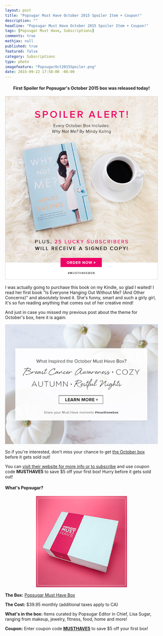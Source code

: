 ```yaml
---
layout: post
title: "Popsugar Must Have October 2015 Spoiler Item + Coupon!"
description: ""
headline: "Popsugar Must Have October 2015 Spoiler Item + Coupon!"
tags: [Popsugar Must Have, Subscriptions]
comments: true
mathjax: null
published: true
featured: false
category: Subscriptions
type: photo
imagefeature: "PopsugarOct2015Spoiler.png"
date: 2015-09-22 17:58:00 -08:00
---
```

<p></p>

<center><H4>First Spoiler for Popsugar's October 2015 box was released today!</H4></center>

<center><a href="http://popsu.gr/vdrb" target="_blank">
<img src="/images/PopsugarOct2015Spoiler.png" border="0" style="border:none;max-width:100%;" alt="Popsugar Must Have October 2015 Spoiler" />
</a></center>

<p>I was actually going to purchase this book on my Kindle, so glad I waited! I read her first book "Is Everyone Hanging Out Without Me? (And Other Concerns)" and absolutely loved it. She's funny, smart and such a girly girl, it's so fun reading anything that comes out of her creative mind!</p>

<p>And just in case you missed my previous post about the theme for October's box, here it is again:</p>
<center><a href="http://popsu.gr/vdrb" target="_blank">
<img src="/images/PopsugarOct2015Theme.png" border="0" style="border:none;max-width:100%;" alt="Popsugar Must Have October 2015 Theme" />
</a></center>

<p>So if you're interested, don't miss your chance to get <a href="http://popsu.gr/vmCF" target="_blank">the October box</a> before it gets sold out!</p>

<p>You can <a href="http://popsu.gr/vdrb" target="_blank">visit their website for more info or to subscribe</a> and use coupon code <b>MUSTHAVE5</b> to save $5 off your first box! Hurry before it gets sold out!</p>

<H4>What's Popsugar?</H4>
<center><a href="http://popsu.gr/vdrb" target="_blank">
<img src="/images/PopsugarBox.jpg" border="0" style="border:none;max-width:100%;" alt="Popsugar Must Have Subscription" />
</a></center>
<p><b>The Box:</b> <a href="http://popsu.gr/vdrb" target="_blank">Popsugar Must Have Box</a></p>
<p><b>The Cost:</b> $39.95 monthly (additional taxes apply to CA)</p>
<p><b>What's in the box:</b> Items curated by Popsugar Editor in Chief, Lisa Sugar, ranging from makeup, jewelry, fitness, food, home and more!</p>
<p><b>Coupon:</b> Enter coupon code <a href="http://popsu.gr/vdrb" target="_blank"><b>MUSTHAVE5</b></a> to save $5 off your first box!</p>
<br>

